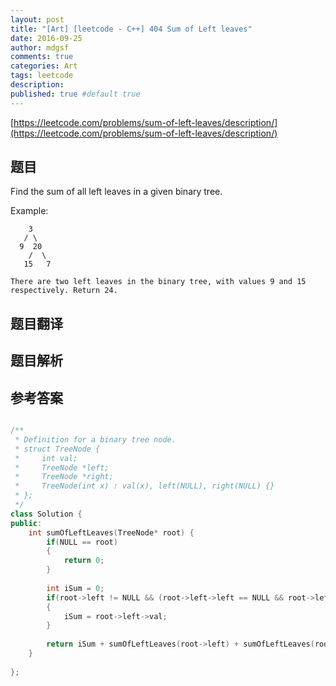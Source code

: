 ```yaml
---
layout: post
title: "[Art] [leetcode - C++] 404 Sum of Left leaves"
date: 2016-09-25
author: mdgsf
comments: true
categories: Art
tags: leetcode
description:
published: true #default true
---
```


[https://leetcode.com/problems/sum-of-left-leaves/description/](https://leetcode.com/problems/sum-of-left-leaves/description/)

## 题目

Find the sum of all left leaves in a given binary tree.

Example: 

```
    3
   / \
  9  20
    /  \
   15   7

There are two left leaves in the binary tree, with values 9 and 15 respectively. Return 24.
```

## 题目翻译

## 题目解析

## 参考答案

```cpp

/**
 * Definition for a binary tree node.
 * struct TreeNode {
 *     int val;
 *     TreeNode *left;
 *     TreeNode *right;
 *     TreeNode(int x) : val(x), left(NULL), right(NULL) {}
 * };
 */
class Solution {
public:
    int sumOfLeftLeaves(TreeNode* root) {
        if(NULL == root)
        {
            return 0;
        }
        
        int iSum = 0;
        if(root->left != NULL && (root->left->left == NULL && root->left->right == NULL))
        {
            iSum = root->left->val;
        }
        
        return iSum + sumOfLeftLeaves(root->left) + sumOfLeftLeaves(root->right);
    }
    
};

```